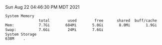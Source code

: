Sun Aug 22 04:46:30 PM MDT 2021
```bash
System Memory
               total        used        free      shared  buff/cache   available
Mem:           7.7Gi       684Mi       5.0Gi       8.0Mi       1.9Gi       6.7Gi
Swap:          7.6Gi        24Mi       7.6Gi
System Storage
638M	.
```
